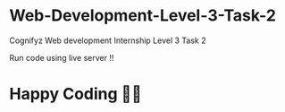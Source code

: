 # Web-Development-Level-3-Task-2

Cognifyz Web development Internship Level 3 Task 2

Run code using live server !!

# Happy Coding 🚀🙌
